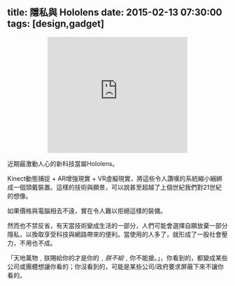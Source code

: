 title: 隱私與 Hololens
date: 2015-02-13 07:30:00
tags: [design,gadget]
---

<div class="separator" style="clear: both; text-align: center;"><iframe allowfullscreen="" class="YOUTUBE-iframe-video" data-thumbnail-src="https://ytimg.googleusercontent.com/vi/aThCr0PsyuA/0.jpg" frameborder="0" height="266" src="http://www.youtube.com/embed/aThCr0PsyuA?feature=player_embedded" width="320"></iframe></div>

近期最激動人心的新科技當屬Hololens。  

Kinect動態捕捉 + AR增強現實 + VR虛擬現實，將這些令人讚嘆的系統縮小綑綁成一個頭戴裝置。這樣的技術與願景，可以說甚至超越了上個世紀我們對21世紀的想像。  

如果價格與電腦相去不遠，實在令人難以拒絕這樣的裝備。  

然而也不禁反省，有天當技術變成生活的一部分，人們可能會選擇自願放棄一部分隱私，以換取享受科技與網路帶來的便利。當使用的人多了，就形成了一股社會壓力，不用也不成。  

「<span class="st">天地萬物﹐朕賜給你的才是你的﹐_朕不給_﹐你不能搶。</span>」，你看到的，都變成某些公司或團體想讓你看的；你沒看到的，可能是某些公司/政府要求屏蔽下來不讓你看的。